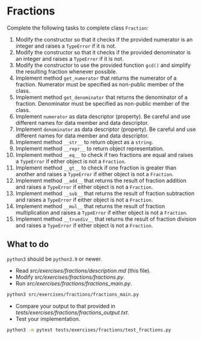 # Fractions

Complete the following tasks to complete class `Fraction`:

1. Modify the constructor so that it checks if the provided numerator is an integer and raises a `TypeError` if it is not.
2. Modify the constructor so that it checks if the provided denominator is an integer and raises a `TypeError` if it is not.
3. Modify the constructor to use the provided function `gcd()` and simplify the resulting fraction whenever possible.
4. Implement method `get_numerator` that returns the numerator of a fraction. Numerator must be specified as non-public member of the class.
5. Implement method `get_denominator` that returns the denominator of a fraction. Denominator must be specified as non-public member of the class.
6. Implement `numerator` as data descriptor (property). Be careful and use different names for data member and data descriptor.
7. Implement `denominator` as data descriptor (property). Be careful and use different names for data member and data descriptor.
8. Implement method `__str__` to return object as a `string`.
9. Implement method `__repr__` to return object representation.
10. Implement method `__eq__` to check if two fractions are equal and raises a `TypeError` if either object is not a `Fraction`.
11. Implement method `__gt__` to check if one fraction is greater than another and raises a `TypeError` if either object is not a `Fraction`.
12. Implement method `__add__` that returns the result of fraction addition and raises a `TypeError` if either object is not a `Fraction`.
13. Implement method `__sub__` that returns the result of fraction subtraction and raises a `TypeError` if either object is not a `Fraction`.
14. Implement method `__mul__` that returns the result of fraction multiplication and raises a `TypeError` if either object is not a `Fraction`.
15. Implement method `__truediv__` that returns the result of fraction division and raises a `TypeError` if either object is not a `Fraction`.

## What to do

`python3` should be `python3.9` or newer.

- Read _src/exercises/fractions/description.md_ (this file).
- Modify _src/exercises/fractions/fractions.py_.
- Run _src/exercises/fractions/fractions_main.py_.

```bash
python3 src/exercises/fractions/fractions_main.py
```

- Compare your output to that provided in _tests/exercises/fractions/fractions_output.txt_.
- Test your implementation.

```bash
python3 -m pytest tests/exercises/fractions/test_fractions.py
```

